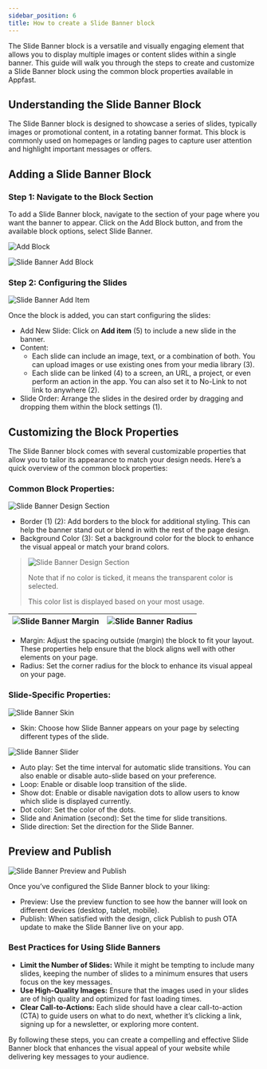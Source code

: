 ```yaml
---
sidebar_position: 6
title: How to create a Slide Banner block
---
```


The Slide Banner block is a versatile and visually engaging element that allows you to display multiple images or
content slides within a single banner. This guide will walk you through the steps to create and customize a Slide Banner
block using the common block properties available in Appfast.

## Understanding the Slide Banner Block

The Slide Banner block is designed to showcase a series of slides, typically images or promotional content, in a
rotating banner format. This block is commonly used on homepages or landing pages to capture user attention and
highlight important messages or offers.

## Adding a Slide Banner Block

### Step 1: Navigate to the Block Section

To add a Slide Banner block, navigate to the section of your page where you want the banner to appear. Click on the Add
Block button, and from the available block options, select Slide Banner.

![Add Block](../../static/img/add_block.jpg)

![Slide Banner Add Block](../../static/img/how-to/slide-banner/add-block.png)

### Step 2: Configuring the Slides

![Slide Banner Add Item](../../static/img/how-to/slide-banner/add-item.png)

Once the block is added, you can start configuring the slides:

- Add New Slide: Click on **Add item** (5) to include a new slide in the banner.
- Content:
    - Each slide can include an image, text, or a combination of both. You can upload images or use existing ones from
      your media library (3).
    - Each slide can be linked (4) to a screen, an URL, a project, or even perform an action in the app. You can also
      set it to No-Link to not link to anywhere (2).
- Slide Order: Arrange the slides in the desired order by dragging and dropping them within the block settings (1).

## Customizing the Block Properties

The Slide Banner block comes with several customizable properties that allow you to tailor its appearance to match your
design needs. Here’s a quick overview of the common block properties:

### Common Block Properties:

![Slide Banner Design Section](../../static/img/how-to/slide-banner/design-section.png)

- Border (1) (2): Add borders to the block for additional styling. This can help the banner stand out or blend in with
  the rest of the page design.
- Background Color (3): Set a background color for the block to enhance the visual appeal or match your brand colors.

> ![Slide Banner Design Section](../../static/img/how-to/most-color-usage.png)
>
> Note that if no color is ticked, it means the transparent color is selected.
>
> This color list is displayed based on your most usage.

| ![Slide Banner Margin](../../static/img/how-to/slide-banner/margin.png) | ![Slide Banner Radius](../../static/img/how-to/slide-banner/radius.png) |
|-------------------------------------------------------------------------|-------------------------------------------------------------------------|

- Margin: Adjust the spacing outside (margin) the block to fit your layout. These properties help ensure that the block
  aligns well with other elements on your page.
- Radius: Set the corner radius for the block to enhance its visual appeal on your page.

### Slide-Specific Properties:

![Slide Banner Skin](../../static/img/how-to/slide-banner/skin.png)

- Skin: Choose how Slide Banner appears on your page by selecting different types of the slide.

![Slide Banner Slider](../../static/img/how-to/slide-banner/slider.png)

- Auto play: Set the time interval for automatic slide transitions. You can also enable or disable auto-slide based on
  your preference.
- Loop: Enable or disable loop transition of the slide.
- Show dot: Enable or disable navigation dots to allow users to know which slide is displayed currently.
- Dot color: Set the color of the dots.
- Slide and Animation (second): Set the time for slide transitions.
- Slide direction: Set the direction for the Slide Banner.

## Preview and Publish

![Slide Banner Preview and Publish](../../static/img/how-to/preview-publish.png)

Once you’ve configured the Slide Banner block to your liking:

- Preview: Use the preview function to see how the banner will look on different devices (desktop, tablet, mobile).
- Publish: When satisfied with the design, click Publish to push OTA update to make the Slide Banner live on your app.

### Best Practices for Using Slide Banners

- **Limit the Number of Slides:** While it might be tempting to include many slides, keeping the number of slides to a
  minimum ensures that users focus on the key messages.
- **Use High-Quality Images:** Ensure that the images used in your slides are of high quality and optimized for fast
  loading times.
- **Clear Call-to-Actions:** Each slide should have a clear call-to-action (CTA) to guide users on what to do next,
  whether it’s clicking a link, signing up for a newsletter, or exploring more content.

By following these steps, you can create a compelling and effective Slide Banner block that enhances the visual appeal
of your website while delivering key messages to your audience.
